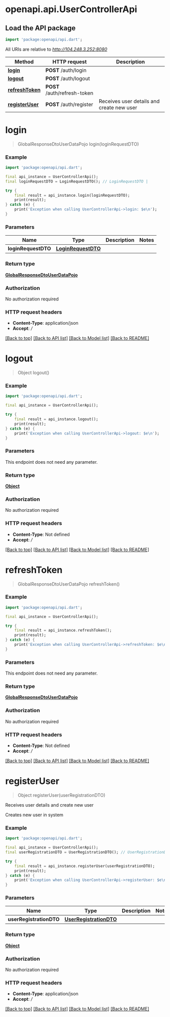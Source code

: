 # openapi.api.UserControllerApi

## Load the API package
```dart
import 'package:openapi/api.dart';
```

All URIs are relative to *http://104.248.3.252:8080*

Method | HTTP request | Description
------------- | ------------- | -------------
[**login**](UserControllerApi.md#login) | **POST** /auth/login | 
[**logout**](UserControllerApi.md#logout) | **POST** /auth/logout | 
[**refreshToken**](UserControllerApi.md#refreshtoken) | **POST** /auth/refresh-token | 
[**registerUser**](UserControllerApi.md#registeruser) | **POST** /auth/register | Receives user details and create new user


# **login**
> GlobalResponseDtoUserDataPojo login(loginRequestDTO)



### Example
```dart
import 'package:openapi/api.dart';

final api_instance = UserControllerApi();
final loginRequestDTO = LoginRequestDTO(); // LoginRequestDTO | 

try {
    final result = api_instance.login(loginRequestDTO);
    print(result);
} catch (e) {
    print('Exception when calling UserControllerApi->login: $e\n');
}
```

### Parameters

Name | Type | Description  | Notes
------------- | ------------- | ------------- | -------------
 **loginRequestDTO** | [**LoginRequestDTO**](LoginRequestDTO.md)|  | 

### Return type

[**GlobalResponseDtoUserDataPojo**](GlobalResponseDtoUserDataPojo.md)

### Authorization

No authorization required

### HTTP request headers

 - **Content-Type**: application/json
 - **Accept**: */*

[[Back to top]](#) [[Back to API list]](../README.md#documentation-for-api-endpoints) [[Back to Model list]](../README.md#documentation-for-models) [[Back to README]](../README.md)

# **logout**
> Object logout()



### Example
```dart
import 'package:openapi/api.dart';

final api_instance = UserControllerApi();

try {
    final result = api_instance.logout();
    print(result);
} catch (e) {
    print('Exception when calling UserControllerApi->logout: $e\n');
}
```

### Parameters
This endpoint does not need any parameter.

### Return type

[**Object**](Object.md)

### Authorization

No authorization required

### HTTP request headers

 - **Content-Type**: Not defined
 - **Accept**: */*

[[Back to top]](#) [[Back to API list]](../README.md#documentation-for-api-endpoints) [[Back to Model list]](../README.md#documentation-for-models) [[Back to README]](../README.md)

# **refreshToken**
> GlobalResponseDtoUserDataPojo refreshToken()



### Example
```dart
import 'package:openapi/api.dart';

final api_instance = UserControllerApi();

try {
    final result = api_instance.refreshToken();
    print(result);
} catch (e) {
    print('Exception when calling UserControllerApi->refreshToken: $e\n');
}
```

### Parameters
This endpoint does not need any parameter.

### Return type

[**GlobalResponseDtoUserDataPojo**](GlobalResponseDtoUserDataPojo.md)

### Authorization

No authorization required

### HTTP request headers

 - **Content-Type**: Not defined
 - **Accept**: */*

[[Back to top]](#) [[Back to API list]](../README.md#documentation-for-api-endpoints) [[Back to Model list]](../README.md#documentation-for-models) [[Back to README]](../README.md)

# **registerUser**
> Object registerUser(userRegistrationDTO)

Receives user details and create new user

Creates new user in system

### Example
```dart
import 'package:openapi/api.dart';

final api_instance = UserControllerApi();
final userRegistrationDTO = UserRegistrationDTO(); // UserRegistrationDTO | 

try {
    final result = api_instance.registerUser(userRegistrationDTO);
    print(result);
} catch (e) {
    print('Exception when calling UserControllerApi->registerUser: $e\n');
}
```

### Parameters

Name | Type | Description  | Notes
------------- | ------------- | ------------- | -------------
 **userRegistrationDTO** | [**UserRegistrationDTO**](UserRegistrationDTO.md)|  | 

### Return type

[**Object**](Object.md)

### Authorization

No authorization required

### HTTP request headers

 - **Content-Type**: application/json
 - **Accept**: */*

[[Back to top]](#) [[Back to API list]](../README.md#documentation-for-api-endpoints) [[Back to Model list]](../README.md#documentation-for-models) [[Back to README]](../README.md)

